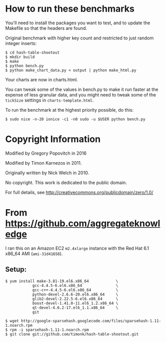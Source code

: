 How to run these benchmarks
===========================

You'll need to install the packages you want to test, and to update the Makefile 
so that the headers are found.

Original benchmark with higher key count and restricted to just random integer inserts:

    $ cd hash-table-shootout
    $ mkdir build
    $ make
    $ python bench.py
    $ python make_chart_data.py < output | python make_html.py

Your charts are now in charts.html.

You can tweak some of the values in bench.py to make it run faster at the
expense of less granular data, and you might need to tweak some of the `tickSize`
settings in `charts-template.html`.

To run the benchmark at the highest priority possible, do this:

    $ sudo nice -n-20 ionice -c1 -n0 sudo -u $USER python bench.py

Copyright Information
=====================

Modified by Gregory Popovitch in 2016

Modified by Timon Karnezos in 2011.

Originally written by Nick Welch in 2010.

No copyright.  This work is dedicated to the public domain.

For full details, see http://creativecommons.org/publicdomain/zero/1.0/


From https://github.com/aggregateknowledge
==========================================

I ran this on an Amazon EC2 `m2.4xlarge` instance with the Red Hat 6.1 x86\_64 AMI (`ami-31d41658`).

Setup:
------

    $ yum install make-3.81-19.el6.x86_64            \
                gcc-4.4.5-6.el6.x86_64               \
                gcc-c++-4.4.5-6.el6.x86_64           \
                python-devel-2.6.6-20.el6.x86_64     \
                glib2-devel-2.22.5-6.el6.x86_64      \
                boost-devel-1.41.0-11.el6_1.2.x86_64 \
                qt-devel-4.6.2-17.el6_1.1.x86_64     \
                git

    $ wget http://google-sparsehash.googlecode.com/files/sparsehash-1.11-1.noarch.rpm
    $ rpm -i sparsehash-1.11-1.noarch.rpm
    $ git clone git://github.com/timonk/hash-table-shootout.git

